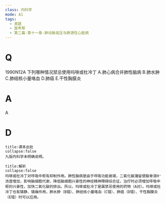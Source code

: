 ```yaml
---
class: 内科学
mode: A1
tags:
  - 真题
  - 医考帮
  - 第二篇-第十一章-肺动脉高压与肺源性心脏病
---
```


# Q
1990N12A 下列哪种情况禁忌使用吗啡或杜冷丁
A.肺心病合并肺性脑病
B.肺水肿
C.肺结核小量咯血
D.肺癌
E.干性胸膜炎

# A
A
# D
```ad-note
title:课本出处
collapse:false
九版内科学未明确说明。
```

```ad-summary
title:解析
collapse:false
吗啡或杜冷丁对呼吸中枢有抑制作用。肺性脑病是由于呼吸功能衰竭，二氧化碳潴留使脑脊液H⁺浓度增加，影响脑细胞代谢，降低脑细胞兴奋性的神经精神障碍综合征，治疗时必须增加呼吸中枢的兴奋性，加快二氧化碳的排出。所以，吗啡或杜冷丁是属禁忌使用的药物（A对）。吗啡或杜冷丁也有镇静、镇痛作用，肺水肿（B错）、肺结核小量咯血（C错）、肺癌（D错）、干性胸膜炎（E错）时可以应用。
```

